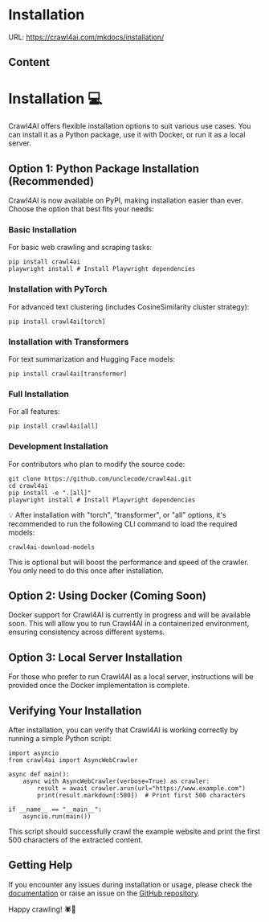 # Installation

URL: https://crawl4ai.com/mkdocs/installation/

## Content

# Installation 💻

Crawl4AI offers flexible installation options to suit various use cases. You
can install it as a Python package, use it with Docker, or run it as a local
server.

## Option 1: Python Package Installation (Recommended)

Crawl4AI is now available on PyPI, making installation easier than ever.
Choose the option that best fits your needs:

### Basic Installation

For basic web crawling and scraping tasks:

    
    
    pip install crawl4ai
    playwright install # Install Playwright dependencies
    

### Installation with PyTorch

For advanced text clustering (includes CosineSimilarity cluster strategy):

    
    
    pip install crawl4ai[torch]
    

### Installation with Transformers

For text summarization and Hugging Face models:

    
    
    pip install crawl4ai[transformer]
    

### Full Installation

For all features:

    
    
    pip install crawl4ai[all]
    

### Development Installation

For contributors who plan to modify the source code:

    
    
    git clone https://github.com/unclecode/crawl4ai.git
    cd crawl4ai
    pip install -e ".[all]"
    playwright install # Install Playwright dependencies
    

💡 After installation with "torch", "transformer", or "all" options, it's
recommended to run the following CLI command to load the required models:

    
    
    crawl4ai-download-models
    

This is optional but will boost the performance and speed of the crawler. You
only need to do this once after installation.

## Option 2: Using Docker (Coming Soon)

Docker support for Crawl4AI is currently in progress and will be available
soon. This will allow you to run Crawl4AI in a containerized environment,
ensuring consistency across different systems.

## Option 3: Local Server Installation

For those who prefer to run Crawl4AI as a local server, instructions will be
provided once the Docker implementation is complete.

## Verifying Your Installation

After installation, you can verify that Crawl4AI is working correctly by
running a simple Python script:

    
    
    import asyncio
    from crawl4ai import AsyncWebCrawler
    
    async def main():
        async with AsyncWebCrawler(verbose=True) as crawler:
            result = await crawler.arun(url="https://www.example.com")
            print(result.markdown[:500])  # Print first 500 characters
    
    if __name__ == "__main__":
        asyncio.run(main())
    

This script should successfully crawl the example website and print the first
500 characters of the extracted content.

## Getting Help

If you encounter any issues during installation or usage, please check the
[documentation](https://crawl4ai.com/mkdocs/) or raise an issue on the [GitHub
repository](https://github.com/unclecode/crawl4ai/issues).

Happy crawling! 🕷️🤖

